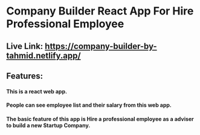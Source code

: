 # Company Builder React App For Hire Professional Employee

## Live Link: https://company-builder-by-tahmid.netlify.app/

## Features:
#### This is a react web app.
#### People can see employee list and their salary from this web app.
#### The basic feature of this app is Hire a professional employee as a adviser to build a new Startup Company.


